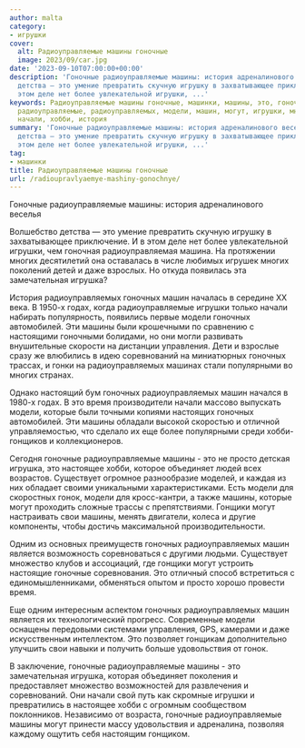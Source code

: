 ```yaml
---
author: malta
category:
- игрушки
cover:
  alt: Радиоуправляемые машины гоночные
  image: 2023/09/car.jpg
date: '2023-09-10T07:00:00+00:00'
description: 'Гоночные радиоуправляемые машины: история адреналинового веселья Волшебство
  детства — это умение превратить скучную игрушку в захватывающее приключение. И в
  этом деле нет более увлекательной игрушки, ...'
keywords: Радиоуправляемые машины гоночные, машинки, машины, это, гоночных, гоночные,
  радиоуправляемые, радиоуправляемых, модели, машин, могут, игрушки, многих, игрушка,
  начали, хобби, история
summary: 'Гоночные радиоуправляемые машины: история адреналинового веселья Волшебство
  детства — это умение превратить скучную игрушку в захватывающее приключение. И в
  этом деле нет более увлекательной игрушки, ...'
tag:
- машинки
title: Радиоуправляемые машины гоночные
url: /radioupravlyaemye-mashiny-gonochnye/
---
```


Гоночные радиоуправляемые машины: история адреналинового веселья

Волшебство детства — это умение превратить скучную игрушку в захватывающее приключение. И в этом деле нет более увлекательной игрушки, чем гоночная радиоуправляемая машина. На протяжении многих десятилетий она оставалась в числе любимых игрушек многих поколений детей и даже взрослых. Но откуда появилась эта замечательная игрушка?

История радиоуправляемых гоночных машин началась в середине XX века. В 1950-х годах, когда радиоуправляемые игрушки только начали набирать популярность, появились первые модели гоночных автомобилей. Эти машины были крошечными по сравнению с настоящими гоночными болидами, но они могли развивать внушительные скорости на дистанции управления. Дети и взрослые сразу же влюбились в идею соревнований на миниатюрных гоночных трассах, и гонки на радиоуправляемых машинах стали популярными во многих странах.

Однако настоящий бум гоночных радиоуправляемых машин начался в 1980-х годах. В это время производители начали массово выпускать модели, которые были точными копиями настоящих гоночных автомобилей. Эти машины обладали высокой скоростью и отличной управляемостью, что сделало их еще более популярными среди хобби-гонщиков и коллекционеров.

Сегодня гоночные радиоуправляемые машины \- это не просто детская игрушка, это настоящее хобби, которое объединяет людей всех возрастов. Существует огромное разнообразие моделей, и каждая из них обладает своими уникальными характеристиками. Есть модели для скоростных гонок, модели для кросс-кантри, а также машины, которые могут проходить сложные трассы с препятствиями. Гонщики могут настраивать свои машины, менять двигатели, колеса и другие компоненты, чтобы достичь максимальной производительности.

Одним из основных преимуществ гоночных радиоуправляемых машин является возможность соревноваться с другими людьми. Существует множество клубов и ассоциаций, где гонщики могут устроить настоящие гоночные соревнования. Это отличный способ встретиться с единомышленниками, обменяться опытом и просто хорошо провести время.

Еще одним интересным аспектом гоночных радиоуправляемых машин является их технологический прогресс. Современные модели оснащены передовыми системами управления, GPS, камерами и даже искусственным интеллектом. Это позволяет гонщикам дополнительно улучшить свои навыки и получить больше удовольствия от гонок.

В заключение, гоночные радиоуправляемые машины \- это замечательная игрушка, которая объединяет поколения и предоставляет множество возможностей для развлечения и соревнований. Они начали свой путь как скромные игрушки и превратились в настоящее хобби с огромным сообществом поклонников. Независимо от возраста, гоночные радиоуправляемые машины могут принести массу удовольствия и адреналина, позволяя каждому ощутить себя настоящим гонщиком.